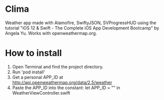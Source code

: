 # Clima
Weather app made with Alamofire, SwiftyJSON, SVProgressHUD using the tutorial "iOS 12 & Swift - The Complete iOS App Development Bootcamp" by Angela Yu. Works with openweathermap.org.

# How to install

1) Open Terminal and find the project directory.
2) Run 'pod install'
3) Get a personal APP_ID at http://api.openweathermap.org/data/2.5/weather
4) Paste the APP_ID into the constant: let APP_ID = "" in WeatherViewController.swift
